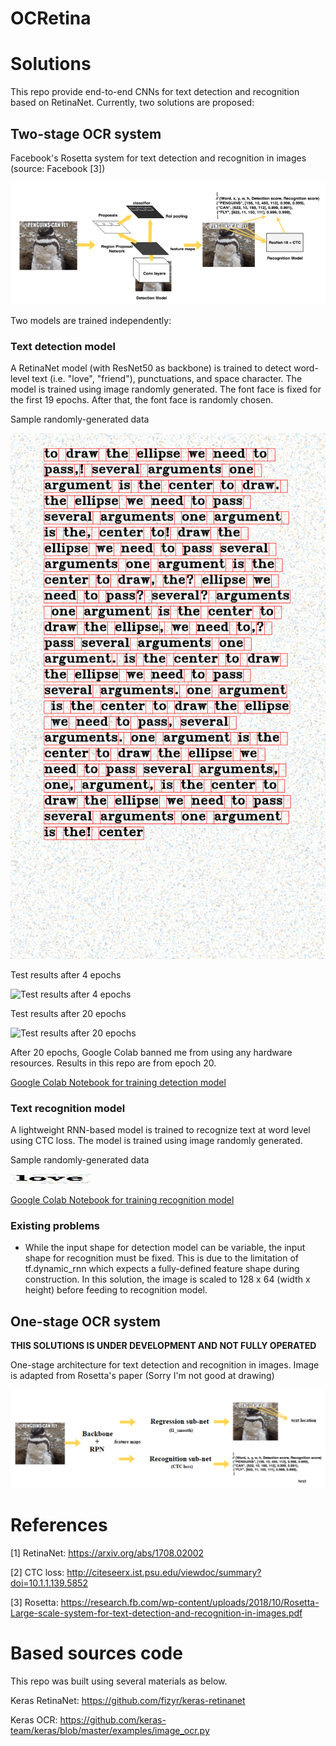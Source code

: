 # OCRetina

# Solutions
This repo provide end-to-end CNNs for text detection and recognition based on RetinaNet. Currently, two solutions are proposed:

## Two-stage OCR system

Facebook's Rosetta system for text detection and recognition in images (source: Facebook \[3\])

![Facebook's Rosetta system for text detection and recognition in images (source: Facebook \[3\])](/images/rosetta.PNG)

Two models are trained independently:
### Text detection model 
A RetinaNet model (with ResNet50 as backbone) is trained to detect word-level text (i.e. "love", "friend"), punctuations, and space character. The model is trained using image randomly generated. The font face is fixed for the first 19 epochs. After that, the font face is randomly chosen.

Sample randomly-generated data

![Sample randomly-generated data](/images/data_detection.png)

Test results after 4 epochs

![Test results after 4 epochs](/images/detection_4.png)

Test results after 20 epochs

![Test results after 20 epochs](/images/detection_20.png)

After 20 epochs, Google Colab banned me from using any hardware resources. Results in this repo are from epoch 20.

[Google Colab Notebook for training detection model](https://drive.google.com/file/d/0B7R3L0qnFcRjcHVGRE9HZHNZeFZ5T0RheVJPdlVlVlJGS0xn/view?usp=sharing)

### Text recognition model
A lightweight RNN-based model is trained to recognize text at word level using CTC loss. The model is trained using image randomly generated.

Sample randomly-generated data

![Sample randomly-generated data](/images/data_recognition.png)

[Google Colab Notebook for training recognition model](https://colab.research.google.com/drive/1fEPLZh888mu3NWrXaTYCKrCAfYmO-W-N)

### Existing problems
* While the input shape for detection model can be variable, the input shape for recognition must be fixed. This is due to the limitation of tf.dynamic_rnn which expects a fully-defined feature shape during construction. In this solution, the image is scaled to 128 x 64 (width x height) before feeding to recognition model.

## One-stage OCR system
**THIS SOLUTIONS IS UNDER DEVELOPMENT AND NOT FULLY OPERATED**

One-stage architecture for text detection and recognition in images. Image is adapted from Rosetta's paper (Sorry I'm not good at drawing)

![Proposed one-stage architecture for text detection and recognition in images. Image is adapted from Rosetta's paper (Sorry I'm not good at drawing)](/images/onestage.png)


# References

[1] RetinaNet: https://arxiv.org/abs/1708.02002

[2] CTC loss:  http://citeseerx.ist.psu.edu/viewdoc/summary?doi=10.1.1.139.5852

[3] Rosetta: https://research.fb.com/wp-content/uploads/2018/10/Rosetta-Large-scale-system-for-text-detection-and-recognition-in-images.pdf

# Based sources code

This repo was built using several materials as below.

Keras RetinaNet: https://github.com/fizyr/keras-retinanet

Keras OCR: https://github.com/keras-team/keras/blob/master/examples/image_ocr.py

